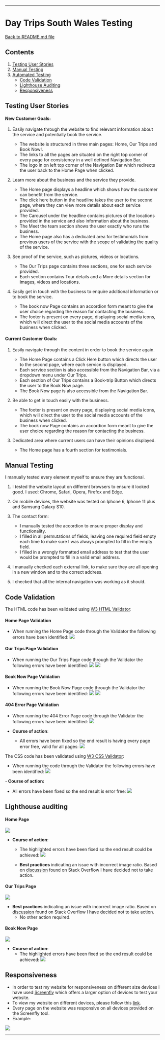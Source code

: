 ***

# Day Trips South Wales Testing 

[Back to README.md file](/README.md)

## Contents
1. [Testing User Stories](#Testing-User-Stories)
2. [Manual Testing](#Manual-Testing)
3. [Automated Testing](#Automated-Testing)    
     - [Code Validation](#Code-Validation)
     - [Lighthouse Auditing](#Lighthouse-Auditing)
     - [Responsiveness](#Responsiveness)


## Testing User Stories

#### New Customer Goals:
1. Easily navigate through the website to find relevant information about the service and potentially book the service.

     - The website is structured in three main pages: Home, Our Trips and Book Now!.
     - The links to all the pages are situated on the right top corner of every page for consistency in a well defined Navigation Bar.
     - The logo in on left top corner of the Navigation Bar which redirects the user back to the Home Page when clicked.

2. Learn more about the business and the service they provide.

     - The Home page displays a headline which shows how the customer can benefit from the service.
     - The click here button in the headline takes the user to the second page, where they can view more details about each service provided.
     - The Carousel under the headline contains pictures of the locations provided in the service and also information about the business. 
     - The Meet the team section shows the user exactly who runs the business.
     - The Home page also has a dedicated area for testimonials from previous users of the service with the scope of validating the quality of the service.

3.  See proof of the service, such as pictures, videos or locations.

     - The Our Trips page contains three sections, one for each service provided.
     - Each section contains Tour details and a More details section for images, videos and locations.

4. Easily get in touch with the business to enquire additional information or to book the service.
     - The book now Page contains an accordion form meant to give the user choice regarding the reason for contacting the business.
     - The footer is present on every page, displaying social media icons, which will direct the user to the social media accounts of the business when clicked.

#### Current Customer Goals:
1. Easily navigate through the content in order to book the service again.

     - The Home Page contains a Click Here button which directs the user to the second page, where each service is displayed.
     - Each service section is also accessible from the Navigation Bar, via a dropdown menu under Our Trips.
     - Each section of Our Trips contains a Book-trip Button which directs the user to the Book Now page.
     - The Book Now page is also accessible from the Navigation Bar.

2. Be able to get in touch easily with the business.

     - The footer is present on every page, displaying social media icons, which will direct the user to the social media accounts of the business when clicked.
     - The book now Page contains an accordion form meant to give the user choice regarding the reason for contacting the business.

3. Dedicated area where current users can have their opinions displayed.

     - The Home page has a fourth section for testimonials.

## Manual Testing

I manually tested every element myself to ensure they are functional.

1. I tested the website layout on different browsers to ensure it looked good. I used: Chrome, Safari, Opera, Firefox and Edge.

2. On mobile devices, the website was tested on Iphone 6, Iphone 11 plus and Samsung Galaxy S10. 

3. The contact form:

    - I manually tested the accordion to ensure proper display and functionality.
    - I filled in all permutations of fields, leaving one required field empty each time to make sure I was always prompted to fill in the empty field.
    - I filled in a wrongly formatted email address to test that the user would be prompted to fill in a valid email address. 
 

4. I manually checked each external link, to make sure they are all opening in a new window and to the correct address.

5. I checked that all the internal navigation was working as it should. 

## Code Validation

The HTML code has been validated using [W3 HTML Validator](https://validator.w3.org):

#### <strong>Home Page Validation</strong>
  - When running the Home Page code through the Validator the following errors have been identified:
    ![](assets/images/testing-files/w3c-home-page.PNG)

#### <strong>Our Trips Page Validation</strong>
  - When running the Our Trips Page code through the Validator the following errors have been identified:
    ![](assets/images/testing-files/w3c-our-trips-1.PNG)
    ![](assets/images/testing-files/w3c-our-trips-2.PNG)

#### <strong>Book Now Page Validation</strong>
  - When running the Book Now Page code through the Validator the following errors have been identified:
    ![](assets/images/testing-files/w3c-book-now-1.PNG)
    ![](assets/images/testing-files/w3c-book-now-2.PNG)

#### <strong>404 Error Page Validation</strong>
  - When running the 404 Error Page code through the Validator the following errors have been identified:
    ![](assets/images/testing-files/w3c-404-1.PNG)

- <strong>Course of action:</strong>
  - All errors have been fixed so the end result is having every page error free, valid for all pages:
    ![](assets/images/testing-files/w3c-after.PNG)

The CSS code has been validated using [W3 CSS Validator](https://jigsaw.w3.org/css-validator/):

- When running the code through the Validator the following errors have been identified: 
  ![](assets/images/testing-files/css-validator.PNG)

-<strong> Course of action:</strong>
  - All errors have been fixed so the end result is error free:
    ![](assets/images/testing-files/css-validator-after.PNG)

## Lighthouse auditing

#### <strong> Home Page</strong>
  ![](assets/images/testing-files/testing1.PNG)

- <strong>Course of action:</strong>
  - The highlighted errors have been fixed so the end result could be achieved:
    ![](assets/images/testing-files/testing2.PNG)

  - <strong>Best practices</strong> indicating an issue with incorrect image ratio. Based on [discussion](https://stackoverflow.com/questions/50494904/logo-image-displaying-at-incorrect-aspect-ratio) found on Stack Overflow I have decided not to take action.

#### <strong> Our Trips Page</strong>
  ![](assets/images/testing-files/our-trips-testing.PNG)

- <strong>Best practices</strong> indicating an issue with incorrect image ratio. Based on [discussion](https://stackoverflow.com/questions/50494904/logo-image-displaying-at-incorrect-aspect-ratio) found on Stack Overflow I have decided not to take action.
  - No other action required.

#### <strong> Book Now Page</strong>
  ![](assets/images/testing-files/book-now-testing1.PNG)

- <strong>Course of action:</strong>
  - The highlighted errors have been fixed so the end result could be achieved:
  ![](assets/images/testing-files/book-now-testing-after.PNG)

## Responsiveness

  - In order to test my website for responsiveness on different size devices I have used [Screenfly](https://bluetree.ai/screenfly/?u=https%3A//https%3A/&w=undefined&h=undefined) which offers a larger option of devices to test your website.
  - To view my website on different devices, please follow this [link](https://bluetree.ai/screenfly/?u=https%3A//cosminaserbanica.github.io/CI-MS1-DayTripsSouthWales/&a=19&b=10).
  - Every page on the website was responsive on all devices provided on the Screenfly tool.
  - Example: 
  
  ![](assets/images/testing-files/screenfly.PNG)

***
